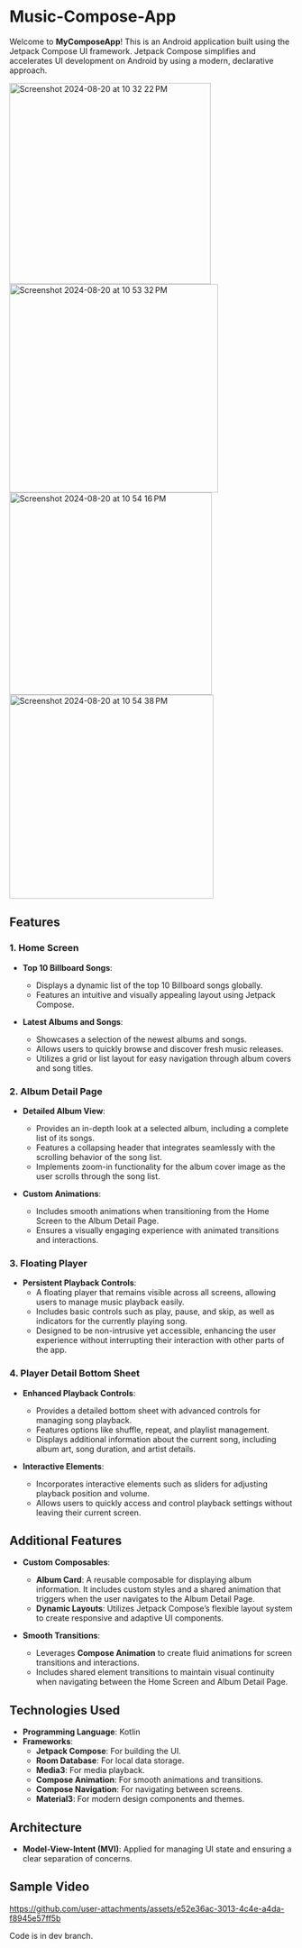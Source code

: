 # Music-Compose-App

Welcome to **MyComposeApp**! This is an Android application built using the Jetpack Compose UI framework. Jetpack Compose simplifies and accelerates UI development on Android by using a modern, declarative approach.

<img width="357" alt="Screenshot 2024-08-20 at 10 32 22 PM" src="https://github.com/user-attachments/assets/bd854ba6-f0ee-4452-8672-58f4eb734f8e">

<img width="370" alt="Screenshot 2024-08-20 at 10 53 32 PM" src="https://github.com/user-attachments/assets/933239c2-a8c2-4e17-8e1f-52ac1414af6f">
<img width="359" alt="Screenshot 2024-08-20 at 10 54 16 PM" src="https://github.com/user-attachments/assets/0139fbc5-3349-41c8-9256-f1a5461e7135">
<img width="362" alt="Screenshot 2024-08-20 at 10 54 38 PM" src="https://github.com/user-attachments/assets/6179e075-ba1a-457a-9679-33fb22085ac9">

## Features

### 1. Home Screen

- **Top 10 Billboard Songs**: 
  - Displays a dynamic list of the top 10 Billboard songs globally. 
  - Features an intuitive and visually appealing layout using Jetpack Compose.

- **Latest Albums and Songs**: 
  - Showcases a selection of the newest albums and songs.
  - Allows users to quickly browse and discover fresh music releases.
  - Utilizes a grid or list layout for easy navigation through album covers and song titles.

### 2. Album Detail Page

- **Detailed Album View**:
  - Provides an in-depth look at a selected album, including a complete list of its songs.
  - Features a collapsing header that integrates seamlessly with the scrolling behavior of the song list.
  - Implements zoom-in functionality for the album cover image as the user scrolls through the song list.

- **Custom Animations**:
  - Includes smooth animations when transitioning from the Home Screen to the Album Detail Page.
  - Ensures a visually engaging experience with animated transitions and interactions.

### 3. Floating Player

- **Persistent Playback Controls**:
  - A floating player that remains visible across all screens, allowing users to manage music playback easily.
  - Includes basic controls such as play, pause, and skip, as well as indicators for the currently playing song.
  - Designed to be non-intrusive yet accessible, enhancing the user experience without interrupting their interaction with other parts of the app.

### 4. Player Detail Bottom Sheet

- **Enhanced Playback Controls**:
  - Provides a detailed bottom sheet with advanced controls for managing song playback.
  - Features options like shuffle, repeat, and playlist management.
  - Displays additional information about the current song, including album art, song duration, and artist details.

- **Interactive Elements**:
  - Incorporates interactive elements such as sliders for adjusting playback position and volume.
  - Allows users to quickly access and control playback settings without leaving their current screen.

## Additional Features

- **Custom Composables**:
  - **Album Card**: A reusable composable for displaying album information. It includes custom styles and a shared animation that triggers when the user navigates to the Album Detail Page.
  - **Dynamic Layouts**: Utilizes Jetpack Compose’s flexible layout system to create responsive and adaptive UI components.

- **Smooth Transitions**:
  - Leverages **Compose Animation** to create fluid animations for screen transitions and interactions.
  - Includes shared element transitions to maintain visual continuity when navigating between the Home Screen and Album Detail Page.
## Technologies Used

- **Programming Language**: Kotlin
- **Frameworks**:
  - **Jetpack Compose**: For building the UI.
  - **Room Database**: For local data storage.
  - **Media3**: For media playback.
  - **Compose Animation**: For smooth animations and transitions.
  - **Compose Navigation**: For navigating between screens.
  - **Material3**: For modern design components and themes.

## Architecture

- **Model-View-Intent (MVI)**: Applied for managing UI state and ensuring a clear separation of concerns.


## Sample Video

https://github.com/user-attachments/assets/e52e36ac-3013-4c4e-a4da-f8945e57ff5b


Code is in dev branch.


